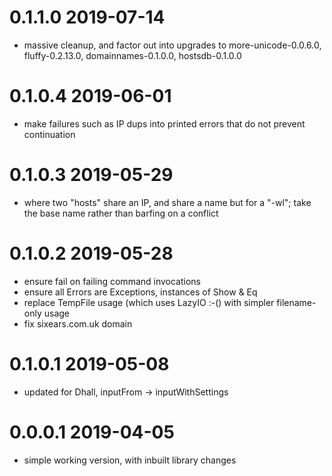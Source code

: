 0.1.1.0 2019-07-14
==================
- massive cleanup, and factor out into upgrades to more-unicode-0.0.6.0,
  fluffy-0.2.13.0, domainnames-0.1.0.0, hostsdb-0.1.0.0

0.1.0.4 2019-06-01
==================
- make failures such as IP dups into printed errors that do not prevent continuation

0.1.0.3 2019-05-29
==================
- where two "hosts" share an IP, and share a name but for a "-wl"; take the base name
  rather than barfing on a conflict

0.1.0.2 2019-05-28
==================
- ensure fail on failing command invocations
- ensure all Errors are Exceptions, instances of Show & Eq
- replace TempFile usage (which uses LazyIO :-() with simpler filename-only usage
- fix sixears.com.uk domain

0.1.0.1 2019-05-08
==================
- updated for Dhall, inputFrom → inputWithSettings

0.0.0.1 2019-04-05
==================
- simple working version, with inbuilt library changes

